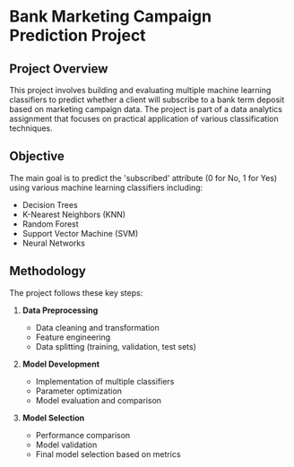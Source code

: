 # Bank Marketing Campaign Prediction Project

## Project Overview
This project involves building and evaluating multiple machine learning classifiers to predict whether a client will subscribe to a bank term deposit based on marketing campaign data. The project is part of a data analytics assignment that focuses on practical application of various classification techniques.

## Objective
The main goal is to predict the 'subscribed' attribute (0 for No, 1 for Yes) using various machine learning classifiers including:
- Decision Trees
- K-Nearest Neighbors (KNN)
- Random Forest
- Support Vector Machine (SVM)
- Neural Networks

## Methodology
The project follows these key steps:
1. **Data Preprocessing**
   - Data cleaning and transformation
   - Feature engineering
   - Data splitting (training, validation, test sets)

2. **Model Development**
   - Implementation of multiple classifiers
   - Parameter optimization
   - Model evaluation and comparison

3. **Model Selection**
   - Performance comparison
   - Model validation
   - Final model selection based on metrics

